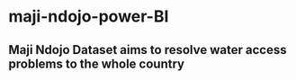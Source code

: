 # maji-ndojo-power-BI
## Maji Ndojo Dataset aims to resolve water access problems to the whole country
